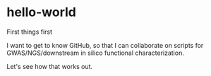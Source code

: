 # hello-world
First things first

I want to get to know GitHub, so that I can collaborate on scripts for GWAS/NGS/downstream in silico functional characterization.

Let's see how that works out. 
